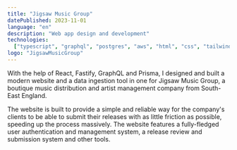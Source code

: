 ```yaml
---
title: "Jigsaw Music Group"
datePublished: 2023-11-01
language: "en"
description: "Web app design and development"
technologies:
  ["typescript", "graphql", "postgres", "aws", "html", "css", "tailwind"]
logo: "JigsawMusicGroup"
---
```


With the help of React, Fastify, GraphQL and Prisma, I designed and built a modern website and a data ingestion tool in one for Jigsaw Music Group, a boutique music distribution and artist management company from South-East England.

The website is built to provide a simple and reliable way for the company's clients to be able to submit their releases with as little friction as possible, speeding up the process massively. The website features a fully-fledged user authentication and management system, a release review and submission system and other tools.
